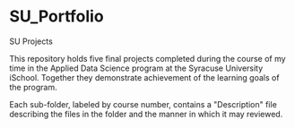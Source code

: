 # SU_Portfolio
SU Projects

This repository holds five final projects completed during the course of my time in the Applied Data Science program at the Syracuse University iSchool. Together they demonstrate achievement of the learning goals of the program.

Each sub-folder, labeled by course number, contains a "Description" file describing the files in the folder and the manner in which it may reviewed.
